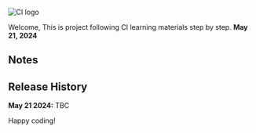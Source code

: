 ![CI logo](https://codeinstitute.s3.amazonaws.com/fullstack/ci_logo_small.png)

Welcome,
This is project following CI learning materials step by step. **May 21, 2024**

## Notes

## Release History
**May 21 2024:** TBC

Happy coding!
